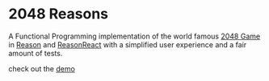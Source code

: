 # 2048 Reasons

A Functional Programming implementation of the world famous [2048 Game](https://gabrielecirulli.github.io/2048/) in [Reason](https://reasonml.github.io/) and [ReasonReact](https://reasonml.github.io/reason-react/) with a simplified user experience and a fair amount of tests.

check out the [demo](https://alanrsoares.github.io/2048-reasons/)
